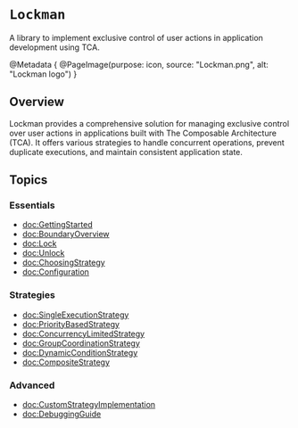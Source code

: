 # ``Lockman``

A library to implement exclusive control of user actions in application development using TCA.

@Metadata {
  @PageImage(purpose: icon, source: "Lockman.png", alt: "Lockman logo")
}

## Overview

Lockman provides a comprehensive solution for managing exclusive control over user actions in applications built with The Composable Architecture (TCA). It offers various strategies to handle concurrent operations, prevent duplicate executions, and maintain consistent application state.

## Topics

### Essentials
- <doc:GettingStarted>
- <doc:BoundaryOverview>
- <doc:Lock>
- <doc:Unlock>
- <doc:ChoosingStrategy>
- <doc:Configuration>

### Strategies
- <doc:SingleExecutionStrategy>
- <doc:PriorityBasedStrategy>
- <doc:ConcurrencyLimitedStrategy>
- <doc:GroupCoordinationStrategy>
- <doc:DynamicConditionStrategy>
- <doc:CompositeStrategy>

### Advanced
- <doc:CustomStrategyImplementation>
- <doc:DebuggingGuide>